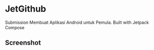 # JetGithub
Submission Membuat Aplikasi Android untuk Pemula. Built with Jetpack Compose

## Screenshot
